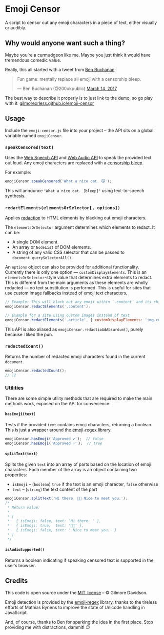 # Emoji Censor

A script to censor out any emoji characters in a piece of text, either visually or audibly.

## Why would anyone want such a thing?

Maybe you’re a curmudgeon like me. Maybe you just think it would have tremendous comedic value.

Really, this all started with a tweet from [Ben Buchanan](http://weblog.200ok.com.au/):

> Fun game: mentally replace all emoji with a censorship bleep.
>
> — Ben Buchanan (@200okpublic) [March 14, 2017](https://twitter.com/200okpublic/status/841555205833469953)

The best way to describe it properly is to just link to the demo, so go play with it: [gilmoreorless.github.io/emoji-censor](https://gilmoreorless.github.io/emoji-censor/)


## Usage

Include the `emoji-censor.js` file into your project – the API sits on a global variable named `emojiCensor`.

### `speakCensored(text)`

Uses the [Web Speech API](https://developer.mozilla.org/en-US/docs/Web/API/Web_Speech_API) and [Web Audio API](https://developer.mozilla.org/en-US/docs/Web/API/Web_Audio_API) to speak the provided text out loud. Any emoji characters are replaced with a [censorship bleep](https://en.wikipedia.org/wiki/Bleep_censor).

For example:

```js
emojiCensor.speakCensored('What a nice cat. 🐱');
```

This will announce `"What a nice cat. [bleep]"` using text-to-speech synthesis.

### `redactElements(elementsOrSelector[, options])`

Applies [redaction](https://en.wikipedia.org/wiki/Sanitization_(classified_information)) to HTML elements by blacking out emoji characters.

The `elementsOrSelector` argument determines which elements to redact. It can be:

* A single DOM element.
* An array or `NodeList` of DOM elements.
* A string of any valid CSS selector that can be passed to `document.querySelectorAll()`.

An `options` object can also be provided for additional functionality.
Currently there is only one option — `customDisplayElements`. This is an `elementsOrSelector`-style value that determines extra elements to redact.
This is different from the main arguments as these elements are wholly redacted — no text substitution is performed. This is useful for sites that use custom image fallbacks instead of emoji text characters.

```js
// Example: This will black out any emoji within `.content` and its children.
emojiCensor.redactElements('.content');

// Example for a site using custom images instead of text
emojiCensor.redactElements('.article', { customDisplayElements: 'img.custom-emoji' });
```

This API is also aliased as `emojiCensor.redactioAdAbsurdum()`, purely because I liked the pun.

### `redactedCount()`

Returns the number of redacted emoji characters found in the current `document`.

```js
emojiCensor.redactedCount();
// 12
```

### Utilities

There are some simple utility methods that are required to make the main methods work, exposed on the API for convenience.

#### `hasEmoji(text)`

Tests if the provided `text` contains emoji characters, returning a boolean. This is just a wrapper around the [emoji-regex](https://github.com/mathiasbynens/emoji-regex) library.

```js
emojiCensor.hasEmoji('Approved ✔');  // false
emojiCensor.hasEmoji('Approved ✅');  // true
```

#### `splitText(text)`

Splits the given `text` into an array of parts based on the location of emoji characters. Each member of the array is an object containing two properties:

* `isEmoji` – (`boolean`) `true` if the text is an emoji character, `false` otherwise
* `text` – (`string`) the text content of the part

```js
emojiCensor.splitText('Hi there. 👋🏼 Nice to meet you.');
/*
 * Return value:
 *
 * [
 *   { isEmoji: false, text: 'Hi there. ' },
 *   { isEmoji: true,  text: '👋🏼' },
 *   { isEmoji: false, text: ' Nice to meet you.' }
 * ]
 */
```

#### `isAudioSupported()`

Returns a boolean indicating if speaking censored text is supported in the user’s browser.


## Credits

This code is open source under the [MIT license](LICENSE) – © Gilmore Davidson.

Emoji detection is provided by the [emoji-regex](https://github.com/mathiasbynens/emoji-regex) library, thanks to the tireless efforts of Mathias Bynens to improve the state of Unicode handling in JavaScript.

And, of course, thanks to Ben for sparking the idea in the first place. Stop providing me with distractions, dammit! 😉
